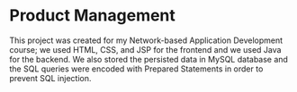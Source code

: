 # Product Management

This project was created for my Network-based Application Development course; we used HTML, CSS, and JSP for the frontend and we used Java for the backend. We also stored the persisted data in MySQL database and the SQL queries were encoded with Prepared Statements in order to prevent SQL injection.
